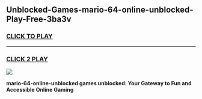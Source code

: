 
## Unblocked-Games-mario-64-online-unblocked-Play-Free-3ba3v
<h3>
<a href="https://premium76.site?title=mario-64-online-unblocked&ref=10A">CLICK TO PLAY</a></h3>
<hr>

<h3>
<a href="https://premium76.site?title=mario-64-online-unblocked&ref=10A">CLICK 2 PLAY</a>
  
</h3>

<a href="https://premium76.site?title=mario-64-online-unblocked&ref=10A"><img src="https://clearcache.store/games.png"></a>


**mario-64-online-unblocked games unblocked: Your Gateway to Fun and Accessible Online Gaming**
